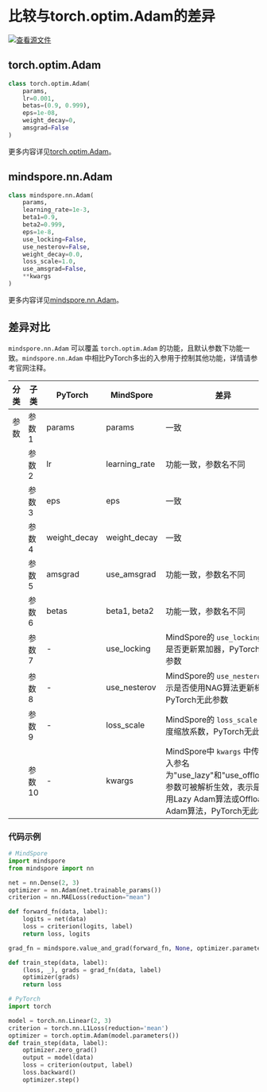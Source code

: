 # 比较与torch.optim.Adam的差异

[![查看源文件](https://mindspore-website.obs.cn-north-4.myhuaweicloud.com/website-images/r2.3.q1/resource/_static/logo_source.svg)](https://gitee.com/mindspore/docs/blob/r2.3.q1/docs/mindspore/source_zh_cn/note/api_mapping/pytorch_diff/Adam.md)

## torch.optim.Adam

```python
class torch.optim.Adam(
    params,
    lr=0.001,
    betas=(0.9, 0.999),
    eps=1e-08,
    weight_decay=0,
    amsgrad=False
)
```

更多内容详见[torch.optim.Adam](https://pytorch.org/docs/1.8.0/optim.html#torch.optim.Adam)。

## mindspore.nn.Adam

```python
class mindspore.nn.Adam(
    params,
    learning_rate=1e-3,
    beta1=0.9,
    beta2=0.999,
    eps=1e-8,
    use_locking=False,
    use_nesterov=False,  
    weight_decay=0.0,
    loss_scale=1.0,
    use_amsgrad=False,
    **kwargs
)
```

更多内容详见[mindspore.nn.Adam](https://mindspore.cn/docs/zh-CN/r2.3.0rc1/api_python/nn/mindspore.nn.Adam.html#mindspore.nn.Adam)。

## 差异对比

`mindspore.nn.Adam` 可以覆盖 `torch.optim.Adam` 的功能，且默认参数下功能一致。`mindspore.nn.Adam` 中相比PyTorch多出的入参用于控制其他功能，详情请参考官网注释。

| 分类 | 子类  | PyTorch                   | MindSpore     | 差异                                               |
| ---- |-----|---------------------------|---------------|--------------------------------------------------|
| 参数 | 参数1 | params                     | params          | 一致                                             |
|      | 参数2 | lr                        | learning_rate   | 功能一致，参数名不同                                |
|      | 参数3 | eps                       | eps             | 一致                                        |
|      | 参数4 | weight_decay              | weight_decay    | 一致                                             |
|      | 参数5 | amsgrad                   | use_amsgrad     | 功能一致，参数名不同                                  |
|      | 参数6 | betas                     | beta1, beta2    | 功能一致，参数名不同  |
|      | 参数7 | -                         | use_locking     | MindSpore的 `use_locking` 表示是否更新累加器，PyTorch无此参数 |
|      | 参数8 | -                         | use_nesterov    | MindSpore的 `use_nesterov` 表示是否使用NAG算法更新梯度，PyTorch无此参数     |
|      | 参数9 | -                         | loss_scale      | MindSpore的 `loss_scale` 为梯度缩放系数，PyTorch无此参数     |
|      | 参数10 | -                        | kwargs          | MindSpore中 `kwargs` 中传入的入参名为"use_lazy"和"use_offload"的参数可被解析生效，表示是否使用Lazy Adam算法或Offload Adam算法，PyTorch无此参数     |

### 代码示例

```python
# MindSpore
import mindspore
from mindspore import nn

net = nn.Dense(2, 3)
optimizer = nn.Adam(net.trainable_params())
criterion = nn.MAELoss(reduction="mean")

def forward_fn(data, label):
    logits = net(data)
    loss = criterion(logits, label)
    return loss, logits

grad_fn = mindspore.value_and_grad(forward_fn, None, optimizer.parameters, has_aux=True)

def train_step(data, label):
    (loss, _), grads = grad_fn(data, label)
    optimizer(grads)
    return loss

# PyTorch
import torch

model = torch.nn.Linear(2, 3)
criterion = torch.nn.L1Loss(reduction='mean')
optimizer = torch.optim.Adam(model.parameters())
def train_step(data, label):
    optimizer.zero_grad()
    output = model(data)
    loss = criterion(output, label)
    loss.backward()
    optimizer.step()
```
